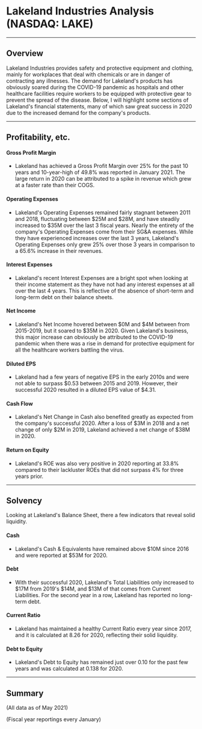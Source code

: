 # Lakeland Industries Analysis (NASDAQ: LAKE)
---
## Overview
Lakeland Industries provides safety and protective equipment and clothing, mainly for workplaces that deal with chemicals or are in danger of contracting any illnesses. The demand for Lakeland's products has obviously soared during the COVID-19 pandemic as hospitals and other healthcare facilities require workers to be equipped with protective gear to prevent the spread of the disease. Below, I will highlight some sections of Lakeland's financial statements, many of which saw great success in 2020 due to the increased demand for the company's products.

---
## Profitability, etc.

#### Gross Profit Margin
- Lakeland has achieved a Gross Profit Margin over 25% for the past 10 years and 10-year-high of 49.8% was reported in January 2021. The large return in 2020 can be attributed to a spike in revenue which grew at a faster rate than their COGS. 

#### Operating Expenses
- Lakeland's Operating Expenses remained fairly stagnant between 2011 and 2018, fluctuating between $25M and $28M, and have steadily increased to $35M over the last 3 fiscal years. Nearly the entirety of the company's Operating Expenses come from their SG&A expenses. While they have experienced increases over the last 3 years, Lakeland's Operating Expenses only grew 25% over those 3 years in comparison to a 65.6% increase in their revenues. 

#### Interest Expenses
- Lakeland's recent Interest Expenses are a bright spot when looking at their income statement as they have not had any interest expenses at all over the last 4 years. This is reflective of the absence of short-term and long-term debt on their balance sheets. 

#### Net Income
- Lakeland's Net Income hovered between $0M and $4M between from 2015-2019, but it soared to $35M in 2020. Given Lakeland's business, this major increase can obviously be attributed to the COVID-19 pandemic when there was a rise in demand for protective equipment for all the healthcare workers battling the virus. 

#### Diluted EPS
- Lakeland had a few years of negative EPS in the early 2010s and were not able to surpass $0.53 between 2015 and 2019. However, their successful 2020 resulted in a diluted EPS value of $4.31.

#### Cash Flow
- Lakeland's Net Change in Cash also benefited greatly as expected from the company's successful 2020. After a loss of $3M in 2018 and a net change of only $2M in 2019, Lakeland achieved a net change of $38M in 2020. 

#### Return on Equity
- Lakeland's ROE was also very positive in 2020 reporting at 33.8% compared to their lackluster ROEs that did not surpass 4% for three years prior. 
---
## Solvency
Looking at Lakeland's Balance Sheet, there a few indicators that reveal solid liquidity.

#### Cash
- Lakeland's Cash & Equivalents have remained above $10M since 2016 and were reported at $53M for 2020. 

#### Debt
- With their successful 2020, Lakeland's Total Liabilities only increased to $17M from 2019's $14M, and $13M of that comes from Current Liabilities. For the second year in a row, Lakeland has reported no long-term debt.  

#### Current Ratio
- Lakeland has maintained a healthy Current Ratio every year since 2017, and it is calculated at 8.26 for 2020, reflecting their solid liquidity.

#### Debt to Equity
- Lakeland's Debt to Equity has remained just over 0.10 for the past few years and was calculated at 0.138 for 2020. 
---
## Summary


(All data as of May 2021)

(Fiscal year reportings every January)
